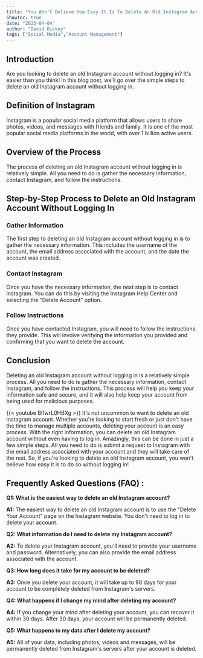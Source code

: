 ```yaml
---
title: "You Won't Believe How Easy It Is To Delete An Old Instagram Account Without Logging In!"
ShowToc: true 
date: "2023-04-04"
author: "David Dickey" 
tags: ["Social Media","Account Management"]
---
```

## Introduction
Are you looking to delete an old Instagram account without logging in? It's easier than you think! In this blog post, we'll go over the simple steps to delete an old Instagram account without logging in.

## Definition of Instagram
Instagram is a popular social media platform that allows users to share photos, videos, and messages with friends and family. It is one of the most popular social media platforms in the world, with over 1 billion active users.

## Overview of the Process
The process of deleting an old Instagram account without logging in is relatively simple. All you need to do is gather the necessary information, contact Instagram, and follow the instructions.

## Step-by-Step Process to Delete an Old Instagram Account Without Logging In

### Gather Information
The first step to deleting an old Instagram account without logging in is to gather the necessary information. This includes the username of the account, the email address associated with the account, and the date the account was created.

### Contact Instagram
Once you have the necessary information, the next step is to contact Instagram. You can do this by visiting the Instagram Help Center and selecting the “Delete Account” option.

### Follow Instructions
Once you have contacted Instagram, you will need to follow the instructions they provide. This will involve verifying the information you provided and confirming that you want to delete the account.

## Conclusion
Deleting an old Instagram account without logging in is a relatively simple process. All you need to do is gather the necessary information, contact Instagram, and follow the instructions. This process will help you keep your information safe and secure, and it will also help keep your account from being used for malicious purposes.

{{< youtube BlfwrL0HBXg >}} 
It's not uncommon to want to delete an old Instagram account. Whether you're looking to start fresh or just don't have the time to manage multiple accounts, deleting your account is an easy process. With the right information, you can delete an old Instagram account without even having to log in. Amazingly, this can be done in just a few simple steps. All you need to do is submit a request to Instagram with the email address associated with your account and they will take care of the rest. So, if you're looking to delete an old Instagram account, you won't believe how easy it is to do so without logging in!

## Frequently Asked Questions (FAQ) :
**Q1: What is the easiest way to delete an old Instagram account?**

**A1:** The easiest way to delete an old Instagram account is to use the "Delete Your Account" page on the Instagram website. You don't need to log in to delete your account. 

**Q2: What information do I need to delete my Instagram account?**

**A2:** To delete your Instagram account, you'll need to provide your username and password. Alternatively, you can also provide the email address associated with the account. 

**Q3: How long does it take for my account to be deleted?**

**A3:** Once you delete your account, it will take up to 90 days for your account to be completely deleted from Instagram's servers. 

**Q4: What happens if I change my mind after deleting my account?**

**A4:** If you change your mind after deleting your account, you can recover it within 30 days. After 30 days, your account will be permanently deleted. 

**Q5: What happens to my data after I delete my account?**

**A5:** All of your data, including photos, videos and messages, will be permanently deleted from Instagram's servers after your account is deleted.


